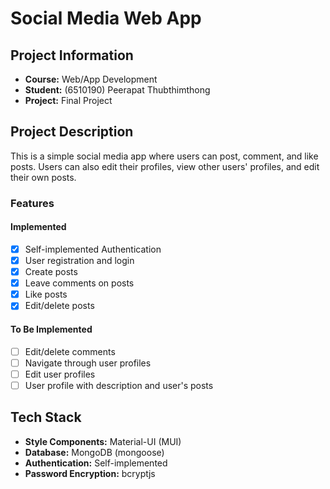 # Social Media Web App

## Project Information
- **Course:** Web/App Development
- **Student:** (6510190) Peerapat Thubthimthong
- **Project:** Final Project

## Project Description
This is a simple social media app where users can post, comment, and like posts. Users can also edit their profiles, view other users' profiles, and edit their own posts.

### Features
#### Implemented
- [x] Self-implemented Authentication
- [x] User registration and login
- [x] Create posts
- [x] Leave comments on posts
- [x] Like posts
- [x] Edit/delete posts

#### To Be Implemented
- [ ] Edit/delete comments
- [ ] Navigate through user profiles
- [ ] Edit user profiles
- [ ] User profile with description and user's posts

## Tech Stack
- **Style Components:** Material-UI (MUI)
- **Database:** MongoDB (mongoose)
- **Authentication:** Self-implemented
- **Password Encryption:** bcryptjs